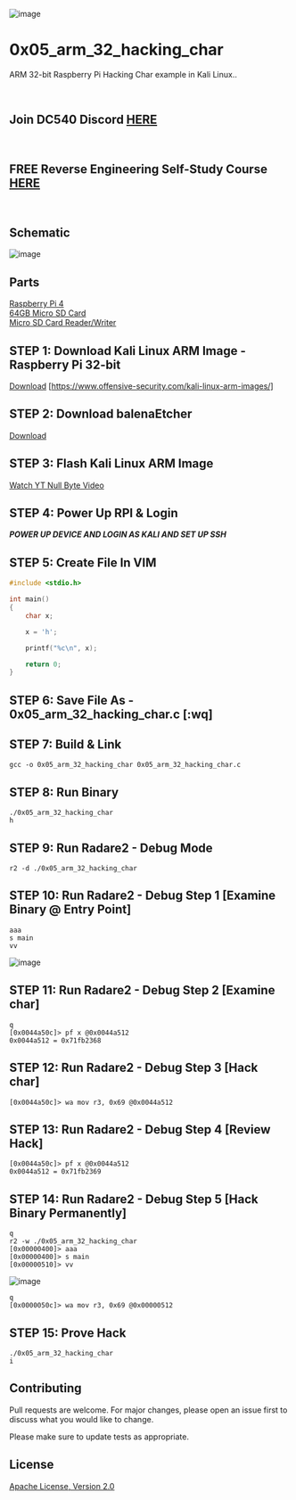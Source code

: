 ![image](https://github.com/mytechnotalent/0x05_arm_32_hacking_char/blob/main/RPI32AAHC.png?raw=true)

# 0x05_arm_32_hacking_char
ARM 32-bit Raspberry Pi Hacking Char example in Kali Linux..

<br>

## Join DC540 Discord [HERE](https://discord.gg/TC9V9RCr5U)

<br>

## FREE Reverse Engineering Self-Study Course [HERE](https://github.com/mytechnotalent/Reverse-Engineering-Tutorial)

<br>

## Schematic
![image](https://github.com/mytechnotalent/0x05_arm_32_hacking_char/blob/main/schematic.png?raw=true)

## Parts
[Raspberry Pi 4](https://www.adafruit.com/product/4292)<br>
[64GB Micro SD Card](https://www.amazon.com/SDSDQUA-064G-A11-Professional-MicroSDXC-formatted-recording/dp/106171327X)<br>
[Micro SD Card Reader/Writer](https://www.amazon.com/uni-Adapter-Supports-Compatible-MacBook/dp/B081VHSB2V)

## STEP 1: Download Kali Linux ARM Image - Raspberry Pi 32-bit
[Download](https://images.kali.org/arm-images/kali-linux-2020.4-rpi4-nexmon.img.xz) [https://www.offensive-security.com/kali-linux-arm-images/]

## STEP 2: Download balenaEtcher
[Download](https://www.balena.io/etcher)

## STEP 3: Flash Kali Linux ARM Image
[Watch YT Null Byte Video](https://www.youtube.com/watch?v=Jquf9BDm4iU&t=493s)

## STEP 4: Power Up RPI & Login
***POWER UP DEVICE AND LOGIN AS KALI AND SET UP SSH***

## STEP 5: Create File In VIM
```c
#include <stdio.h>

int main()
{
    char x;

    x = 'h';

    printf("%c\n", x);

    return 0;
}
```

## STEP 6: Save File As - 0x05_arm_32_hacking_char.c [:wq]

## STEP 7: Build & Link
```
gcc -o 0x05_arm_32_hacking_char 0x05_arm_32_hacking_char.c
```

## STEP 8: Run Binary
```
./0x05_arm_32_hacking_char
h
```

## STEP 9: Run Radare2 - Debug Mode
```
r2 -d ./0x05_arm_32_hacking_char
```

## STEP 10: Run Radare2 - Debug Step 1 [Examine Binary @ Entry Point]
```
aaa
s main
vv
```
![image](https://github.com/mytechnotalent/0x05_arm_32_hacking_char/blob/main/1.png?raw=true)

## STEP 11: Run Radare2 - Debug Step 2 [Examine char]
```
q
[0x0044a50c]> pf x @0x0044a512
0x0044a512 = 0x71fb2368
```

## STEP 12: Run Radare2 - Debug Step 3 [Hack char]
```
[0x0044a50c]> wa mov r3, 0x69 @0x0044a512
```

## STEP 13: Run Radare2 - Debug Step 4 [Review Hack]
```
[0x0044a50c]> pf x @0x0044a512
0x0044a512 = 0x71fb2369
```

## STEP 14: Run Radare2 - Debug Step 5 [Hack Binary Permanently]
```
q
r2 -w ./0x05_arm_32_hacking_char
[0x00000400]> aaa
[0x00000400]> s main
[0x00000510]> vv
```
![image](https://github.com/mytechnotalent/0x05_arm_32_hacking_char/blob/main/2.png?raw=true)
```
q
[0x0000050c]> wa mov r3, 0x69 @0x00000512
```

## STEP 15: Prove Hack
```
./0x05_arm_32_hacking_char
i
```

## Contributing
Pull requests are welcome. For major changes, please open an issue first to discuss what you would like to change.

Please make sure to update tests as appropriate.

## License
[Apache License, Version 2.0](https://www.apache.org/licenses/LICENSE-2.0)
